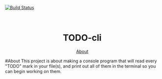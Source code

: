 [![Build Status](https://travis-ci.com/BalenD/TODO-cli.svg?branch=master)](https://travis-ci.com/BalenD/TODO-cli)
<h1 align="center">
  <br>
  TODO-cli
  <br>
</h1>

<p align="center">
  <a href="#about">About</a>
</p>

#About
This project is about making a console program that will read every "TODO" mark in your file(s), and print out all of them in the terminal so you can begin working on them.
